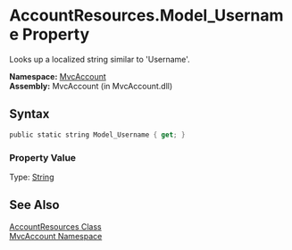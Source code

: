 AccountResources.Model_Username Property
========================================
Looks up a localized string similar to 'Username'.

**Namespace:** [MvcAccount][1]  
**Assembly:** MvcAccount (in MvcAccount.dll)

Syntax
------

```csharp
public static string Model_Username { get; }
```

### Property Value
Type: [String][2]

See Also
--------
[AccountResources Class][3]  
[MvcAccount Namespace][1]  

[1]: ../README.md
[2]: http://msdn.microsoft.com/en-us/library/s1wwdcbf
[3]: README.md